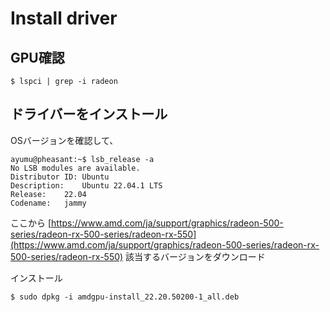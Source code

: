 # Install driver

## GPU確認

```
$ lspci | grep -i radeon
```

## ドライバーをインストール

OSバージョンを確認して、
```
ayumu@pheasant:~$ lsb_release -a
No LSB modules are available.
Distributor ID:	Ubuntu
Description:	Ubuntu 22.04.1 LTS
Release:	22.04
Codename:	jammy
```

ここから
[https://www.amd.com/ja/support/graphics/radeon-500-series/radeon-rx-500-series/radeon-rx-550](https://www.amd.com/ja/support/graphics/radeon-500-series/radeon-rx-500-series/radeon-rx-550)
該当するバージョンをダウンロード

インストール
```
$ sudo dpkg -i amdgpu-install_22.20.50200-1_all.deb
```

